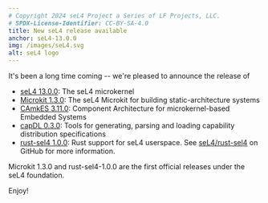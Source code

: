 ```yaml
---
# Copyright 2024 seL4 Project a Series of LF Projects, LLC.
# SPDX-License-Identifier: CC-BY-SA-4.0
title: New seL4 release available
anchor: seL4-13.0.0
img: /images/seL4.svg
alt: seL4 logo
---
```


It's been a long time coming -- we're pleased to announce the release of

- [seL4 13.0.0](https://docs.sel4.systems/releases/sel4/13.0.0): The seL4
  microkernel
- [Microkit 1.3.0](https://docs.sel4.systems/releases/microkit/1.3.0): The seL4
  Microkit for building static-architecture systems
- [CAmkES 3.11.0](https://docs.sel4.systems/releases/camkes/camkes-3.11.0):
  Component Architecture for microkernel-based Embedded Systems
- [capDL 0.3.0](https://docs.sel4.systems/releases/capdl/0.3.0): Tools for
  generating, parsing and loading capability distribution specifications
- [rust-sel4 1.0.0](https://github.com/seL4/rust-sel4/releases/tag/v1.0.0): Rust
  support for seL4 userspace. See
  [seL4/rust-sel4](https://github.com/seL4/rust-sel4/) on GitHub for more
  information.

Microkit 1.3.0 and rust-sel4-1.0.0 are the first official releases under the
seL4 foundation.

Enjoy!
